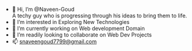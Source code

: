 - 👋 Hi, I’m @Naveen-Goud<br>
A techy guy who is progressing through his ideas to bring them to life.
- 👀 I’m interested in Exploring New Technologies
- 🌱 I’m currently working on Web development Domain
- 💞️ I’m readily looking to collaborate on Web Dev Projects
- 📫 snaveengoud7799@gmail.com

<!---
Naveen-Goud/Naveen-Goud is a ✨ special ✨ repository because its `README.md` (this file) appears on your GitHub profile.
You can click the Preview link to take a look at your changes.
--->
